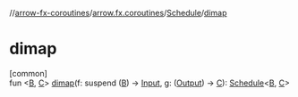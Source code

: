 //[arrow-fx-coroutines](../../../index.md)/[arrow.fx.coroutines](../index.md)/[Schedule](index.md)/[dimap](dimap.md)

# dimap

[common]\
fun &lt;[B](dimap.md), [C](dimap.md)&gt; [dimap](dimap.md)(f: suspend ([B](dimap.md)) -&gt; [Input](index.md), g: ([Output](index.md)) -&gt; [C](dimap.md)): [Schedule](index.md)&lt;[B](dimap.md), [C](dimap.md)&gt;
